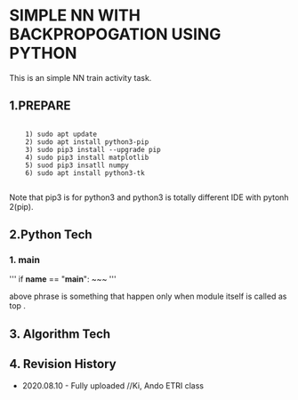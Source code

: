 # SIMPLE NN WITH BACKPROPOGATION USING PYTHON

This is an simple NN train activity task.

## 1.PREPARE 

   <pre><code>
	1) sudo apt update
	2) sudo apt install python3-pip
	3) sudo pip3 install --upgrade pip
	4) sudo pip3 install matplotlib
	5) suod pip3 insatll numpy
	6) sudo apt install python3-tk
   </code></pre>

 Note that pip3 is for python3 and python3 is totally different IDE with pytonh 2(pip).


## 2.Python Tech

### 1. main 

'''
  if __name__ == "__main__":
	~~~
'''
 
 above phrase is something that happen only when module itself is called as top .

## 3. Algorithm Tech



## 4. Revision History

 * 2020.08.10 - Fully uploaded //Ki, Ando ETRI class
